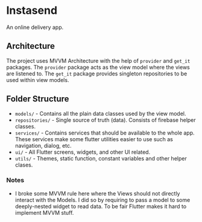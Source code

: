 # Instasend

An online delivery app.

## Architecture

The project uses MVVM Architecture with the help of `provider` and `get_it` packages. The `provider` package acts as the view model where the views are listened to. The `get_it` package provides singleton repositories to be used within view models.

## Folder Structure
 - `models/` - Contains all the plain data classes used by the view model.
 - `repositories/` - Single source of truth (data). Consists of firebase helper classes.
 - `services/` - Contains services that should be available to the whole app. These services make some flutter utilities easier to use such as navigation, dialog, etc.
 - `ui/` - All Flutter screens, widgets, and other UI related.
 - `utils/` - Themes, static function, constant variables and other helper clases.


### Notes
 - I broke some MVVM rule here where the Views should not directly interact with the Models. I did so by requiring to pass a model to some deeply-nested widget to read data.  To be fair Flutter makes it hard to implement MVVM stuff.